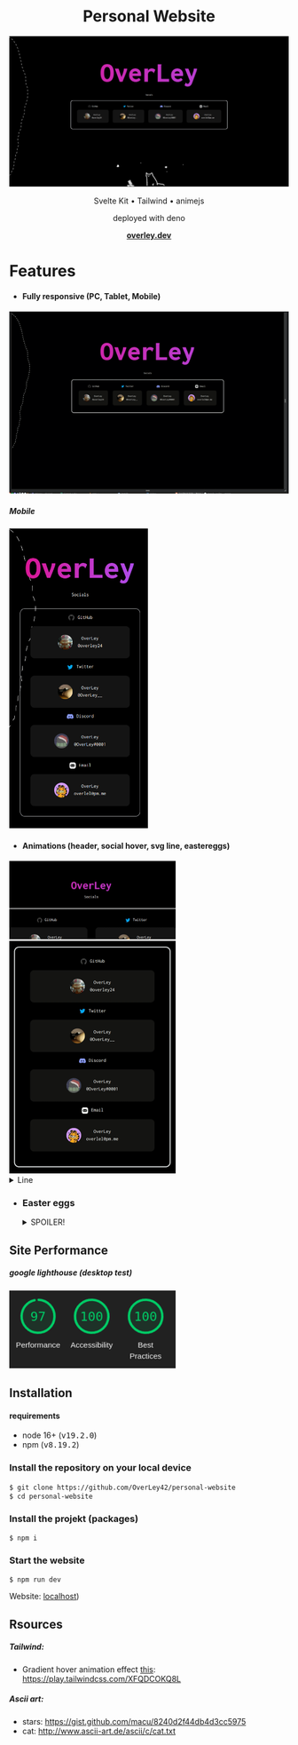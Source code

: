 <h1 align="center"> Personal Website </h1>

<img src="images/page.png" alt="">
<p align="center">Svelte Kit • Tailwind • animejs</p>
<p align="center">deployed with deno</p>
<p align="center">
  <a href="https://overley.dev"><strong>overley.dev</strong></a>
</p>
  
<h1>Features</h1>

- #### Fully responsive (**PC, Tablet, Mobile**)
<img src="images/responsive.gif" alt="">

##### Mobile
<img src="images/mobile.png" width="250px" alt="">

- #### Animations (**header, social hover, svg line, eastereggs**)

<img src="images/header.gif" width="300px" alt="">
<img src="images/social-hover.gif" width="300px" alt="">
<details>
  <summary>Line</summary>
<img src="images/line.gif" alt="">
</details>

- ### Easter eggs
    <details>
      <summary>SPOILER!</summary>

      - click the cat (for shooting star animation)

      - press <kbd>C</kbd> now the side spin one time

      - press <kbd>F12</kbd> and look in the console section with your webbrowser dev tools (you should see a cat and stars in ASCII)
    </details>

## Site Performance
##### google lighthouse (desktop test)
<img src="images/performance.png" width="300px" alt="">

## Installation

#### requirements

- node 16+ (<kbd>v19.2.0</kbd>)
- npm (<kbd>v8.19.2</kbd>)


### Install the repository on your local device

```console
$ git clone https://github.com/OverLey42/personal-website
$ cd personal-website
```

### Install the projekt (packages)

```console
$ npm i
```

### Start the website

```console
$ npm run dev
```
Website: [localhost](http://localhost:5173/))

## Rsources

##### Tailwind:

- Gradient hover animation effect [this](https://github.com/OverLey42/personal-website/edit/main/README.md#animations-header-social-hover-svg-line-eastereggs): https://play.tailwindcss.com/XFQDCOKQ8L

##### Ascii art:

- stars: https://gist.github.com/macu/8240d2f44db4d3cc5975
- cat: http://www.ascii-art.de/ascii/c/cat.txt


<img src="https://raw.githubusercontent.com/catppuccin/catppuccin/dev/assets/footers/gray0_ctp_on_line.svg?sanitize=true" alt="">
